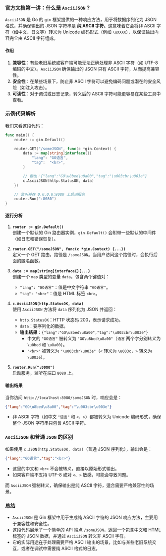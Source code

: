 ### 官方文档第一讲：什么是 `AsciiJSON`？
`AsciiJSON` 是 Go 的 `gin` 框架提供的一种响应方法，用于将数据序列化为 JSON 格式，并确保输出的 JSON 字符串是 **纯 ASCII 字符**。这意味着它会将非 ASCII 字符（如中文、日文等）转义为 Unicode 编码形式（例如 `\uXXXX`），以保证输出内容完全由 ASCII 字符组成。

#### 作用
1. **兼容性**：有些老旧系统或客户端可能无法正确处理非 ASCII 字符（如 UTF-8 编码的中文）。`AsciiJSON` 确保输出的 JSON 只有 ASCII 字符，从而提高兼容性。
2. **安全性**：在某些场景下，防止非 ASCII 字符可以避免编码问题或潜在的安全风险（如注入攻击）。
3. **可读性**：对于调试或日志记录，转义后的 ASCII 字符可能更容易在某些工具中查看。

### 示例代码解析
我们来看这段代码：

```go
func main() {
    router := gin.Default()

    router.GET("/someJSON", func(c *gin.Context) {
        data := map[string]interface{}{
            "lang": "GO语言",
            "tag":  "<br>",
        }

        // 輸出：{"lang":"GO\u8bed\u8a00","tag":"\u003cbr\u003e"}
        c.AsciiJSON(http.StatusOK, data)
    })

    // 监听并在 0.0.0.0:8080 上启动服务
    router.Run(":8080")
}
```

#### 逐行分析
1. **`router := gin.Default()`**  
   创建一个默认的 Gin 路由器实例，`gin.Default()` 会附带一些默认的中间件（如日志和错误恢复）。

2. **`router.GET("/someJSON", func(c *gin.Context) {...})`**  
   定义一个 GET 路由，路径是 `/someJSON`。当用户访问这个路径时，会执行后面的匿名函数。

3. **`data := map[string]interface{}{...}`**  
   创建一个 `map` 类型的变量 `data`，包含两个键值对：
   - `"lang": "GO语言"`：值是中文字符串 `"GO语言"`。
   - `"tag": "<br>"`：值是 HTML 标签 `<br>`。

4. **`c.AsciiJSON(http.StatusOK, data)`**  
   使用 `AsciiJSON` 方法将 `data` 序列化为 JSON 并返回：
   - `http.StatusOK`：HTTP 状态码 200，表示请求成功。
   - `data`：要序列化的数据。
   - **输出结果**：`{"lang":"GO\u8bed\u8a00","tag":"\u003cbr\u003e"}`
     - 中文的 `"GO语言"` 被转义为 `"GO\u8bed\u8a00"`（`语言` 两个字分别转义为 `\u8bed` 和 `\u8a00`）。
     - `"<br>"` 被转义为 `"\u003cbr\u003e"`（`<` 转义为 `\u003c`，`>` 转义为 `\u003e`）。

5. **`router.Run(":8080")`**  
   启动服务，监听在端口 `8080` 上。

#### 输出结果
当你访问 `http://localhost:8080/someJSON` 时，响应会是：
```json
{"lang":"GO\u8bed\u8a00","tag":"\u003cbr\u003e"}
```
- 非 ASCII 字符（如中文 `"语言"` 和 `<`、`>`）都被转义为 Unicode 编码形式，确保整个 JSON 字符串只包含 ASCII 字符。

### `AsciiJSON` 和普通 `JSON` 的区别
如果使用 `c.JSON(http.StatusOK, data)`（普通 JSON 序列化），输出会是：
```json
{"lang":"GO语言","tag":"<br>"}
```
- 这里的中文和 `<br>` 不会被转义，直接以原始形式输出。
- 如果客户端不支持 UTF-8 或对 `<`、`>` 敏感，可能会导致问题。

而 `AsciiJSON` 强制转义，确保输出是纯 ASCII 字符，适合需要严格兼容性的场景。

### 总结
- `AsciiJSON` 是 Gin 框架中用于生成纯 ASCII 字符的 JSON 响应方法，主要用于兼容性和安全性。
- 这段代码展示了一个简单的 API 端点 `/someJSON`，返回一个包含中文和 HTML 标签的 JSON 数据，并通过 `AsciiJSON` 转义非 ASCII 字符。
- 它的实际用途在于处理需要严格 ASCII 输出的场景，比如与某些老旧系统交互，或者在调试中需要纯 ASCII 格式的日志。
